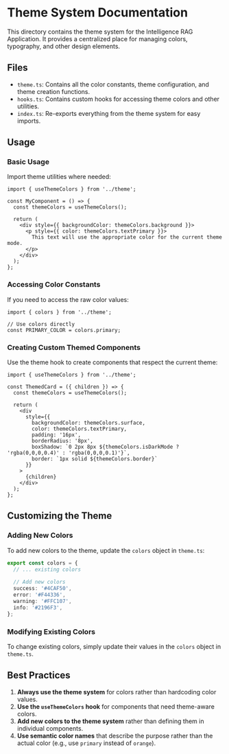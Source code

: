 # Theme System Documentation

This directory contains the theme system for the Intelligence RAG Application. It provides a centralized place for managing colors, typography, and other design elements.

## Files

- `theme.ts`: Contains all the color constants, theme configuration, and theme creation functions.
- `hooks.ts`: Contains custom hooks for accessing theme colors and other utilities.
- `index.ts`: Re-exports everything from the theme system for easy imports.

## Usage

### Basic Usage

Import theme utilities where needed:

```tsx
import { useThemeColors } from '../theme';

const MyComponent = () => {
  const themeColors = useThemeColors();
  
  return (
    <div style={{ backgroundColor: themeColors.background }}>
      <p style={{ color: themeColors.textPrimary }}>
        This text will use the appropriate color for the current theme mode.
      </p>
    </div>
  );
};
```

### Accessing Color Constants

If you need to access the raw color values:

```tsx
import { colors } from '../theme';

// Use colors directly
const PRIMARY_COLOR = colors.primary;
```

### Creating Custom Themed Components

Use the theme hook to create components that respect the current theme:

```tsx
import { useThemeColors } from '../theme';

const ThemedCard = ({ children }) => {
  const themeColors = useThemeColors();
  
  return (
    <div
      style={{
        backgroundColor: themeColors.surface,
        color: themeColors.textPrimary,
        padding: '16px',
        borderRadius: '8px',
        boxShadow: `0 2px 8px ${themeColors.isDarkMode ? 'rgba(0,0,0,0.4)' : 'rgba(0,0,0,0.1)'}`,
        border: `1px solid ${themeColors.border}`
      }}
    >
      {children}
    </div>
  );
};
```

## Customizing the Theme

### Adding New Colors

To add new colors to the theme, update the `colors` object in `theme.ts`:

```ts
export const colors = {
  // ... existing colors
  
  // Add new colors
  success: '#4CAF50',
  error: '#F44336',
  warning: '#FFC107',
  info: '#2196F3',
};
```

### Modifying Existing Colors

To change existing colors, simply update their values in the `colors` object in `theme.ts`.

## Best Practices

1. **Always use the theme system** for colors rather than hardcoding color values.
2. **Use the `useThemeColors` hook** for components that need theme-aware colors.
3. **Add new colors to the theme system** rather than defining them in individual components.
4. **Use semantic color names** that describe the purpose rather than the actual color (e.g., use `primary` instead of `orange`). 